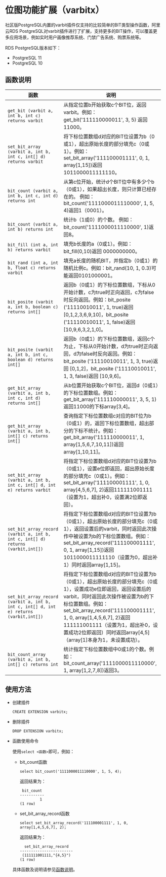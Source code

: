 # 位图功能扩展（varbitx）

社区版PostgreSQL内置的varbit插件仅支持的比较简单的BIT类型操作函数，阿里云RDS PostgreSQL对varbit插件进行了扩展，支持更多的BIT操作，可以覆盖更多应用场景，例如实时用户画像推荐系统、门禁广告系统、购票系统等。

RDS PostgreSQL版本如下：

-   PostgreSQL 11
-   PostgreSQL 10

## 函数说明

|函数|说明|
|--|--|
|`get_bit (varbit a, int b, int c) returns varbit`|从指定位置b开始获取c个BIT位，返回varbit。例如： get\_bit\('111110000011', 3, 5\) 返回11000。 |
|`set_bit_array (varbit a, int b, int c, int[] d) returns varbit`|将下标位置数组d对应的BIT位设置为b（0或1），超出原始长度的部分填充c（0或1）。例如： set\_bit\_array\('111100001111', 0, 1, array\[1,15\]\)返回 1011000011111110。 |
|`bit_count (varbit a, int b, int c, int d) returns int`|从第c位开始，统计d个BIT位中有多少个b（0或1），如果超出长度，则只计算已经存在的。 例如：bit\_count\('1111000011110000', 1, 5, 4\)返回1（0001）。 |
|`bit_count (varbit a, int b) returns int`|统计b（1或0）的个数。 例如：bit\_count\('1111000011110000', 1\)返回8。 |
|`bit_fill (int a, int b) returns varbit`|填充b长度的a（0或1）。例如：bit\_fill\(0,10\)返回 0000000000。 |
|`bit_rand (int a, int b, float c) returns varbit`|填充a长度的随机BIT，并指定b（0或1）的随机比例c。例如：bit\_rand\(10, 1, 0.3\)可能返回0101000001。 |
|`bit_posite (varbit a, int b, boolean c) returns int[]`|返回b（0或1）的下标位置数组，下标从0开始计数，c为true时正向返回，c为false时反向返回。例如：bit\_posite \('11110010011', 1, true\)返回 \[0,1,2,3,6,9,10\]，bit\_posite \('11110010011', 1, false\)返回 \[10,9,6,3,2,1,0\]。 |
|`bit_posite (varbit a, int b, int c, boolean d) returns int[]`|返回b（0或1）的下标位置数组，返回c个为止，下标从0开始计数，d为true时正向返回，d为false时反向返回。例如：bit\_posite \('11110010011', 1, 3, true\)返回 \[0,1,2\]，bit\_posite \('11110010011', 1, 3, false\)返回 \[10,9,6\]。 |
|`get_bit_array (varbit a, int b, int c, int d) returns int[]`|从b位置开始获取c个BIT位，返回d（0或1）的下标位置数组。例如： get\_bit\_array\('111110000011', 3, 5, 1\)返回11000的下标array\[3,4\]。 |
|`get_bit_array (varbit a, int b, int[] c) returns int[]`|查询指定下标位置数组c对应的BIT位为b（0或1）的，返回下标位置数组，超出部分的下标不统计。例如： get\_bit\_array\('111110000011', 1, array\[1,5,6,7,10,11\]\)返回array\[1,10,11\]。 |
|`set_bit_array (varbit a, int b, int c, int[] d, int e) returns varbit`|将指定下标位置数组d对应的BIT位设置为b（0或1），设置e位即返回，超出原始长度的部分填充c（0或1）。例如：set\_bit\_array\('111100001111', 1, 0, array\[4,5,6,7\], 2\)返回111111001111（设置为1，超出补0，设置满2位即返回）。 |
|`set_bit_array_record (varbit a, int b, int c, int[] d) returns (varbit,int[])`|将指定下标位置数组d对应的BIT位设置为b（0或1），超出原始长度的部分填充c（0或1），返回设置后的varbit，同时返回此次操作中被设置为b的下标位置数组。例如： set\_bit\_array\_record\('111100001111', 0, 1, array\[1,15\]\)返回1011000011111110（设置为0，超出补1）同时返回array\[1,15\]。 |
|`set_bit_array_record (varbit a, int b, int c, int[] d, int e) returns (varbit,int[])`|将指定下标位置数组d对应的BIT位设置为b（0或1），超出原始长度的部分填充c（0或1），设置成功e位即返回，返回设置后的varbit，同时返回此次操作被设置为b的下标位置数组。例如：set\_bit\_array\_record\('111100001111', 1, 0, array\[1,4,5,6,7\], 2\)返回111111001111（设置为1，超出补0，设置成功2位即返回）同时返回array\[4,5\]（array\[1\]本身为1，未设置成功）。 |
|`bit_count_array (varbit a, int b, int[] c) returns int`|统计指定下标位置数组中0或1的个数。例如： bit\_count\_array\('1111000011110000', 1, array\[1,2,7,8\]\)返回3。 |

## 使用方法

-   创建插件

    ```
    CREATE EXTENSION varbitx;
    ```

-   删除插件

    ```
    DROP EXTENSION varbitx;
    ```

-   函数使用命令

    使用`select <函数>`即可，例如：

    -   bit\_count函数

        ```
        select bit_count('1111000011110000', 1, 5, 4);
        ```

        返回结果为：

        ```
         bit_count   
        -----------  
                 1  
        (1 row)  
        ```

    -   set\_bit\_array\_record函数

        ```
        select set_bit_array_record('111100001111', 1, 0, array[1,4,5,6,7], 2);
        ```

        返回结果为：

        ```
          set_bit_array_record    
        ------------------------  
         (111111001111,"{4,5}")  
        (1 row)
        ```

    具体函数及说明请参见[函数说明](#section_awr_lo4_nyj)。


